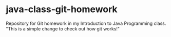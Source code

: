 # java-class-git-homework
Repository for Git homework in my Introduction to Java Programming class.
"This is a simple change to check out how git works!"